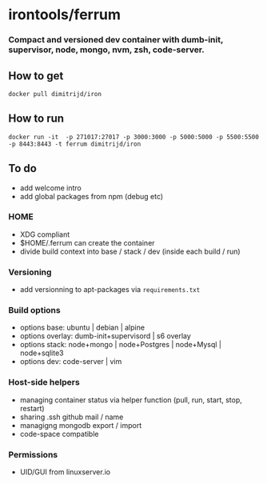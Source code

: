 # irontools/ferrum 

### Compact and versioned dev container with dumb-init, supervisor, node, mongo, nvm, zsh, code-server.


## How to get
```docker pull dimitrijd/iron```

## How to run
```docker run -it  -p 271017:27017 -p 3000:3000 -p 5000:5000 -p 5500:5500 -p 8443:8443 -t ferrum dimitrijd/iron```

## To do
- add welcome intro 
- add global packages from npm (debug etc)

### HOME
- XDG compliant
- $HOME/.ferrum can create the container 
- divide build context into base / stack / dev (inside each build / run)

### Versioning
- add versionning to apt-packages via `requirements.txt`

### Build options
- options base: ubuntu | debian | alpine
- options overlay: dumb-init+supervisord | s6 overlay
- options stack: node+mongo | node+Postgres | node+Mysql | node+sqlite3
- options dev: code-server | vim

### Host-side helpers
- managing container status via helper function (pull, run, start, stop, restart)
- sharing .ssh github  mail / name
- managigng mongodb export / import
- code-space compatible

### Permissions
- UID/GUI from linuxserver.io

